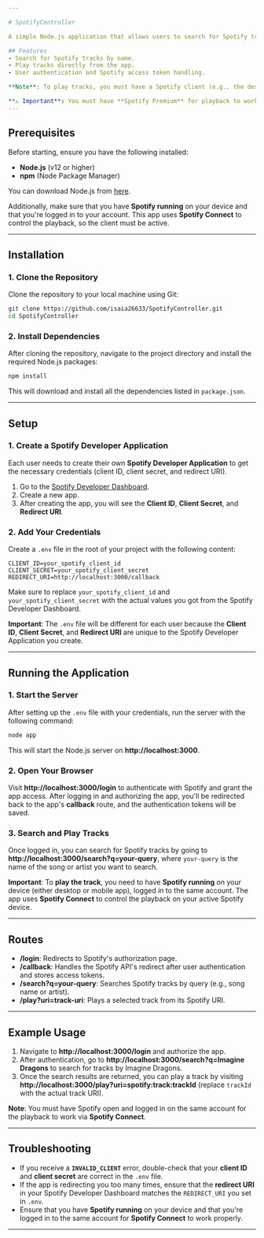 ```yaml
---

# SpotifyController

A simple Node.js application that allows users to search for Spotify tracks and play them directly from the node server. The app integrates with the **Spotify Web API** to enable searching for tracks, fetching their information, and playing them.

## Features
- Search for Spotify tracks by name.
- Play tracks directly from the app.
- User authentication and Spotify access token handling.

**Note**: To play tracks, you must have a Spotify client (e.g., the desktop or mobile app) running and logged in on the same account, as the app uses **Spotify Connect** to control playback.

**⚠ Important**: You must have **Spotify Premium** for playback to work, as free accounts do not support Spotify Connect control via third-party applications. 
---
```


## Prerequisites

Before starting, ensure you have the following installed:

- **Node.js** (v12 or higher)
- **npm** (Node Package Manager)

You can download Node.js from [here](https://nodejs.org/).

Additionally, make sure that you have **Spotify running** on your device and that you're logged in to your account. This app uses **Spotify Connect** to control the playback, so the client must be active.

---

## Installation

### 1. Clone the Repository

Clone the repository to your local machine using Git:

```bash
git clone https://github.com/isaia26633/SpotifyController.git
cd SpotifyController
```

### 2. Install Dependencies

After cloning the repository, navigate to the project directory and install the required Node.js packages:

```bash
npm install
```

This will download and install all the dependencies listed in `package.json`.

---

## Setup

### 1. Create a Spotify Developer Application

Each user needs to create their own **Spotify Developer Application** to get the necessary credentials (client ID, client secret, and redirect URI).

1. Go to the [Spotify Developer Dashboard](https://developer.spotify.com/dashboard/applications).
2. Create a new app.
3. After creating the app, you will see the **Client ID**, **Client Secret**, and **Redirect URI**.

### 2. Add Your Credentials

Create a `.env` file in the root of your project with the following content:

```plaintext
CLIENT_ID=your_spotify_client_id
CLIENT_SECRET=your_spotify_client_secret
REDIRECT_URI=http://localhost:3000/callback
```

Make sure to replace `your_spotify_client_id` and `your_spotify_client_secret` with the actual values you got from the Spotify Developer Dashboard.

**Important**: The `.env` file will be different for each user because the **Client ID**, **Client Secret**, and **Redirect URI** are unique to the Spotify Developer Application you create. 

---

## Running the Application

### 1. Start the Server

After setting up the `.env` file with your credentials, run the server with the following command:

```bash
node app
```

This will start the Node.js server on **http://localhost:3000**.

### 2. Open Your Browser

Visit **http://localhost:3000/login** to authenticate with Spotify and grant the app access. After logging in and authorizing the app, you'll be redirected back to the app's **callback** route, and the authentication tokens will be saved.

### 3. Search and Play Tracks

Once logged in, you can search for Spotify tracks by going to **http://localhost:3000/search?q=your-query**, where `your-query` is the name of the song or artist you want to search.

**Important**: To **play the track**, you need to have **Spotify running** on your device (either desktop or mobile app), logged in to the same account. The app uses **Spotify Connect** to control the playback on your active Spotify device.

---

## Routes

- **/login**: Redirects to Spotify's authorization page.
- **/callback**: Handles the Spotify API's redirect after user authentication and stores access tokens.
- **/search?q=your-query**: Searches Spotify tracks by query (e.g., song name or artist).
- **/play?uri=track-uri**: Plays a selected track from its Spotify URI.

---

## Example Usage

1. Navigate to **http://localhost:3000/login** and authorize the app.
2. After authentication, go to **http://localhost:3000/search?q=Imagine Dragons** to search for tracks by Imagine Dragons.
3. Once the search results are returned, you can play a track by visiting **http://localhost:3000/play?uri=spotify:track:trackId** (replace `trackId` with the actual track URI).

**Note**: You must have Spotify open and logged in on the same account for the playback to work via **Spotify Connect**.

---

## Troubleshooting

- If you receive a **`INVALID_CLIENT`** error, double-check that your **client ID** and **client secret** are correct in the `.env` file.
- If the app is redirecting you too many times, ensure that the **redirect URI** in your Spotify Developer Dashboard matches the `REDIRECT_URI` you set in `.env`.
- Ensure that you have **Spotify running** on your device and that you're logged in to the same account for **Spotify Connect** to work properly.

---

